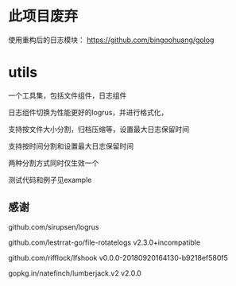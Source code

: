 # 此项目废弃

使用重构后的日志模块： https://github.com/bingoohuang/golog


# utils

一个工具集，包括文件组件，日志组件

日志组件切换为性能更好的logrus，并进行格式化，

支持按文件大小分割，归档压缩等，设置最大日志保留时间

支持按时间分割和设置最大日志保留时间

两种分割方式同时仅生效一个

测试代码和例子见example

####

## 感谢

github.com/sirupsen/logrus

github.com/lestrrat-go/file-rotatelogs v2.3.0+incompatible

github.com/rifflock/lfshook v0.0.0-20180920164130-b9218ef580f5

gopkg.in/natefinch/lumberjack.v2 v2.0.0
